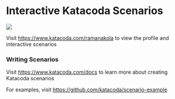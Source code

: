 # Interactive Katacoda Scenarios

[![](http://shields.katacoda.com/katacoda/ramanakola/count.svg)](https://www.katacoda.com/ramanakola "Get your profile on Katacoda.com")

Visit https://www.katacoda.com/ramanakola to view the profile and interactive scenarios

### Writing Scenarios
Visit https://www.katacoda.com/docs to learn more about creating Katacoda scenarios

For examples, visit https://github.com/katacoda/scenario-example
